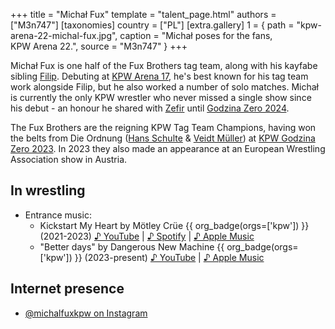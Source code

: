 +++
title = "Michał Fux"
template = "talent_page.html"
authors = ["M3n747"]
[taxonomies]
country = ["PL"]
[extra.gallery]
1 = { path = "kpw-arena-22-michal-fux.jpg", caption = "Michał poses for the fans, KPW Arena 22.", source = "M3n747" }
+++

Michał Fux is one half of the Fux Brothers tag team, along with his kayfabe sibling [Filip](@/w/filip-fux.md).
Debuting at [KPW Arena 17](@/e/kpw/2021-08-21-kpw-arena-17-odrodzenie.md), he's best known for his tag team work alongside Filip, but he also worked a number of solo matches.
Michał is currently the only KPW wrestler who never missed a single show since his debut - an honour he shared with [Zefir](@/w/zefir.md) until [Godzina Zero 2024](@/e/kpw/2024-09-07-kpw-godzina-zero-2024.md).

The Fux Brothers are the reigning KPW Tag Team Champions, having won the belts from Die Ordnung ([Hans Schulte](@/w/hans-schulte.md) & [Veidt Müller](@/w/veit-mueller.md)) at [KPW Godzina Zero 2023](2023-08-18-kpw-godzina-zero-2023.md).
In 2023 they also made an appearance at an European Wrestling Association show in Austria.

## In wrestling

* Entrance music:
  - Kickstart My Heart by Mötley Crüe {{ org_badge(orgs=['kpw']) }} (2021-2023)
 [♪&nbsp;YouTube](https://www.youtube.com/watch?v=CmXWkMlKFkI) | 
 [♪&nbsp;Spotify](https://open.spotify.com/track/7s60huPEeS8f9ytqAlQksr) | 
 [♪&nbsp;Apple Music](https://music.apple.com/pl/album/kickstart-my-heart/1764395673?i=1764396024)
  - "Better days" by Dangerous New Machine {{ org_badge(orgs=['kpw']) }} (2023-present)
 [♪&nbsp;YouTube](https://www.youtube.com/watch?v=se3AUY4XKcA) | 
 [♪&nbsp;Apple Music](https://music.apple.com/us/album/better-days/375038556?i=375038653)

## Internet presence

* [@michalfuxkpw on Instagram](https://www.instagram.com/michalfuxkpw/)
